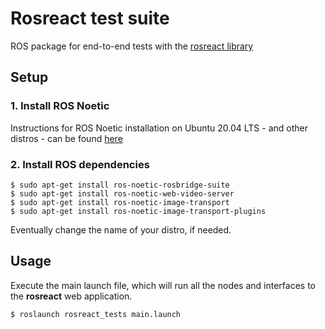 # Rosreact test suite

ROS package for end-to-end tests with the [rosreact library](https://www.npmjs.com/package/rosreact)

## Setup

### 1. Install ROS Noetic

Instructions for ROS Noetic installation on Ubuntu 20.04 LTS - and other distros - can be found [here](http://wiki.ros.org/noetic/Installation/Ubuntu)

### 2. Install ROS dependencies
    
    $ sudo apt-get install ros-noetic-rosbridge-suite
    $ sudo apt-get install ros-noetic-web-video-server
    $ sudo apt-get install ros-noetic-image-transport
    $ sudo apt-get install ros-noetic-image-transport-plugins

Eventually change the name of your distro, if needed.

## Usage

Execute the main launch file, which will run all the nodes and interfaces to the
**rosreact** web application.

    $ roslaunch rosreact_tests main.launch
